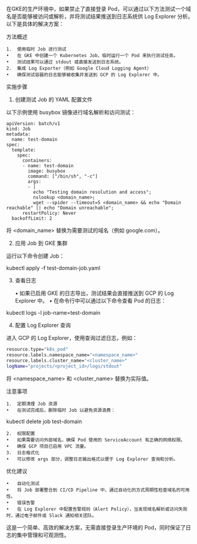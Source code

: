 在GKE的生产环境中，如果禁止了直接登录 Pod，可以通过以下方法测试一个域名是否能够被访问或解析，并将测试结果推送到日志系统供 Log Explorer 分析。以下是具体的解决方案：

方法概述

	1.	使用临时 Job 进行测试
	•	在 GKE 中创建一个 Kubernetes Job，临时运行一个 Pod 来执行测试任务。
	•	测试结果可以通过 stdout 或直接发送到日志系统。
	2.	集成 Log Exporter（例如 Google Cloud Logging Agent）
	•	确保测试容器的日志能够被收集并发送到 GCP 的 Log Explorer 中。

实施步骤

1. 创建测试 Job 的 YAML 配置文件

以下示例使用 busybox 镜像进行域名解析和访问测试：
```mermaid
apiVersion: batch/v1
kind: Job
metadata:
  name: test-domain
spec:
  template:
    spec:
      containers:
      - name: test-domain
        image: busybox
        command: ["/bin/sh", "-c"]
        args:
        - |
          echo "Testing domain resolution and access";
          nslookup <domain_name>;
          wget --spider --timeout=5 <domain_name> && echo "Domain reachable" || echo "Domain unreachable";
      restartPolicy: Never
  backoffLimit: 2
```
将 <domain_name> 替换为需要测试的域名（例如 google.com）。

2. 应用 Job 到 GKE 集群

运行以下命令创建 Job：

kubectl apply -f test-domain-job.yaml

3. 查看日志

	•	如果已启用 GKE 的日志导出，测试结果会直接推送到 GCP 的 Log Explorer 中。
	•	在命令行中可以通过以下命令查看 Pod 的日志：

kubectl logs -l job-name=test-domain

4. 配置 Log Explorer 查询

进入 GCP 的 Log Explorer，使用查询过滤日志，例如：
```bash
resource.type="k8s_pod"
resource.labels.namespace_name="<namespace_name>"
resource.labels.cluster_name="<cluster_name>"
logName="projects/<project_id>/logs/stdout"
```
将 <namespace_name> 和 <cluster_name> 替换为实际值。

注意事项

	1.	定期清理 Job 资源
	•	在测试完成后，删除临时 Job 以避免资源浪费：

kubectl delete job test-domain


	2.	权限配置
	•	如果需要访问外部域名，确保 Pod 使用的 ServiceAccount 有正确的网络权限。
	•	确保 GCP 项目已启用 VPC 流量。
	3.	日志格式化
	•	可以修改 args 部分，调整日志输出格式以便于 Log Explorer 查询和分析。

优化建议

	•	自动化测试
	•	将 Job 部署整合到 CI/CD Pipeline 中，通过自动化的方式周期性检查域名的可用性。
	•	错误告警
	•	在 Log Explorer 中配置告警规则（Alert Policy），当发现域名解析或访问失败时，通过电子邮件或 Slack 通知相关团队。

这是一个简单、高效的解决方案，无需直接登录生产环境的 Pod，同时保证了日志的集中管理和可观测性。
